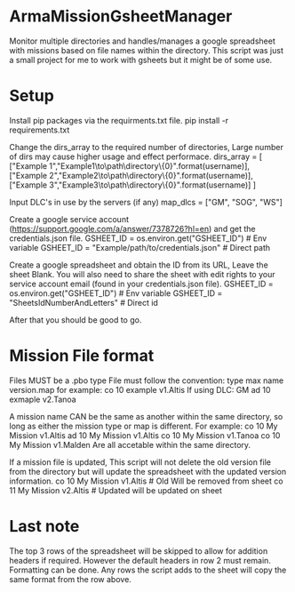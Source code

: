 # ArmaMissionGsheetManager

Monitor multiple directories and handles/manages a google spreadsheet with missions based on file names within the directory. This script was just a small project for me to work with gsheets but it might be of some use.

# Setup

Install pip packages via the requirments.txt file.
pip install -r requirements.txt

Change the dirs_array to the required number of directories, Large number of dirs may cause higher usage and effect performace.
dirs_array = [
["Example 1","Example1\\to\\path\\directory\\{0}".format(username)],  
 ["Example 2","Example2\\to\\path\\directory\\{0}".format(username)],
["Example 3","Example3\\to\\path\\directory\\{0}".format(username)]
]

Input DLC's in use by the servers (if any)
map_dlcs = ["GM", "SOG", "WS"]

Create a google service account (https://support.google.com/a/answer/7378726?hl=en) and get the credentials.json file.
GSHEET_ID = os.environ.get("GSHEET_ID") # Env variable
GSHEET_ID = "Example/path/to/credentials.json" # Direct path

Create a google spreadsheet and obtain the ID from its URL, Leave the sheet Blank. You will also need to share the sheet with edit rights to your service account email (found in your credentials.json file).
GSHEET_ID = os.environ.get("GSHEET_ID") # Env variable
GSHEET_ID = "SheetsIdNumberAndLetters" # Direct id

After that you should be good to go.

# Mission File format

Files MUST be a .pbo type
File must follow the convention:
type max name version.map
for example:
co 10 example v1.Altis
If using DLC:
GM ad 10 exmaple v2.Tanoa

A mission name CAN be the same as another within the same directory, so long as either the mission type or map is different.
For example:
co 10 My Mission v1.Altis
ad 10 My Mission v1.Altis
co 10 My Mission v1.Tanoa
co 10 My Mission v1.Malden
Are all accetable within the same directory.

If a mission file is updated, This script will not delete the old version file from the directory but will update the spreadsheet with the updated version information.
co 10 My Mission v1.Altis # Old Will be removed from sheet
co 11 My Mission v2.Altis # Updated will be updated on sheet

# Last note

The top 3 rows of the spreadsheet will be skipped to allow for addition headers if required. However the default headers in row 2 must remain. Formatting can be done. Any rows the script adds to the sheet will copy the same format from the row above.

